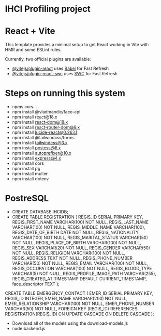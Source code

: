 # IHCI Profiling project
# React + Vite

This template provides a minimal setup to get React working in Vite with HMR and some ESLint rules.

Currently, two official plugins are available:

- [@vitejs/plugin-react](https://github.com/vitejs/vite-plugin-react/blob/main/packages/plugin-react/README.md) uses [Babel](https://babeljs.io/) for Fast Refresh
- [@vitejs/plugin-react-swc](https://github.com/vitejs/vite-plugin-react-swc) uses [SWC](https://swc.rs/) for Fast Refresh

# Steps on running this system
- npms cors...
- npm install @vladmandic/face-api
- npm install react@18.x
- npm install react-dom@18.x
- npm install react-router-dom@6.x
- npm install lucide-react@0.263.1
- npm install @tailwindcss/forms
- npm install tailwindcss@3.x
- npm install postcss@8.x
- npm install autoprefixer@10.x
- npm install express@4.x
- npm install cors
- npm install pg
- npm install multer
- npm install dotenv
  
# PostreSQL
- CREATE DATABASE IHCIDB;
- CREATE TABLE REGISTRATION (
    REGIS_ID SERIAL PRIMARY KEY,
    REGIS_FIRST_NAME VARCHAR(100) NOT NULL,
    REGIS_LAST_NAME VARCHAR(100) NOT NULL,
    REGIS_MIDDLE_NAME VARCHAR(100),
    REGIS_DATE_OF_BIRTH DATE NOT NULL,
    REGIS_NATIONALITY VARCHAR(100) NOT NULL,
    REGIS_MARITAL_STATUS VARCHAR(50) NOT NULL,
    REGIS_PLACE_OF_BIRTH VARCHAR(100) NOT NULL,
    REGIS_SEX VARCHAR(20) NOT NULL,
    REGIS_GENDER VARCHAR(50) NOT NULL,
    REGIS_RELIGION VARCHAR(100) NOT NULL,
    REGIS_ADDRESS TEXT NOT NULL,
    REGIS_PHONE_NUMBER VARCHAR(50) NOT NULL,
    REGIS_EMAIL VARCHAR(100) NOT NULL,
    REGIS_OCCUPATION VARCHAR(100) NOT NULL,
    REGIS_BLOOD_TYPE VARCHAR(5) NOT NULL,
    REGIS_PROFILE_IMAGE_PATH VARCHAR(255),
    REGIS_CREATED_AT TIMESTAMP DEFAULT CURRENT_TIMESTAMP,
    face_descriptor TEXT
);

CREATE TABLE EMERGENCY_CONTACT (
    EMER_ID SERIAL PRIMARY KEY,
    REGIS_ID INTEGER,
    EMER_NAME VARCHAR(200) NOT NULL,
    EMER_RELATIONSHIP VARCHAR(100) NOT NULL,
    EMER_PHONE_NUMBER VARCHAR(50) NOT NULL,
    FOREIGN KEY (REGIS_ID) REFERENCES REGISTRATION(REGIS_ID) ON UPDATE CASCADE ON DELETE CASCADE
);


- Download all of the models using the download-models.js
- node backend.js
